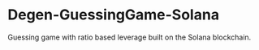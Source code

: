 # Degen-GuessingGame-Solana
 Guessing game with ratio based leverage built on the Solana blockchain. 
